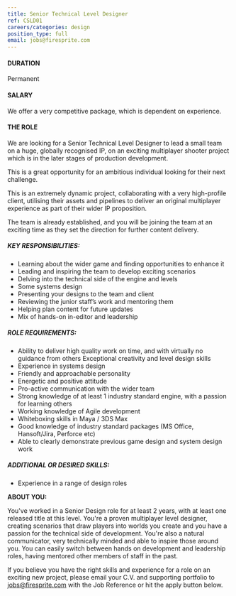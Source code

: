 ```yaml
---
title: Senior Technical Level Designer
ref: CSLD01
careers/categories: design
position_type: full
email: jobs@firesprite.com
---
```

#### DURATION

Permanent

#### SALARY

We offer a very competitive package, which is dependent on experience.

#### THE ROLE

We are looking for a Senior Technical Level Designer to lead a small team on a huge, globally recognised IP, on an exciting multiplayer shooter project which is in the later stages of production development.

This is a great opportunity for an ambitious individual looking for their next challenge.

This is an extremely dynamic project, collaborating with a very high-profile client, utilising their assets and pipelines to deliver an original multiplayer experience as part of their wider IP proposition.

The team is already established, and you will be joining the team at an exciting time as they set the direction for further content delivery.

##### **KEY RESPONSIBILITIES:**

* Learning about the wider game and finding opportunities to enhance it 
* Leading and inspiring the team to develop exciting scenarios
* Delving into the technical side of the engine and levels
* Some systems design
* Presenting your designs to the team and client
* Reviewing the junior staff’s work and mentoring them
* Helping plan content for future updates
* Mix of hands-on in-editor and leadership

##### **ROLE REQUIREMENTS:**

* Ability to deliver high quality work on time, and with virtually no guidance from others Exceptional creativity and level design skills
* Experience in systems design
* Friendly and approachable personality
* Energetic and positive attitude
* Pro-active communication with the wider team
* Strong knowledge of at least 1 industry standard engine, with a passion for learning others
* Working knowledge of Agile development
* Whiteboxing skills in Maya / 3DS Max
* Good knowledge of industry standard packages (MS Office, Hansoft/Jira, Perforce etc)
* Able to clearly demonstrate previous game design and system design work

##### **ADDITIONAL OR DESIRED SKILLS:**

* Experience in a range of design roles

**ABOUT YOU:**

You've worked in a Senior Design role for at least 2 years, with at least one released title at this level. You're a proven multiplayer level designer, creating scenarios that draw players into worlds you create and you have a passion for the technical side of development. You're also a natural communicator, very technically minded and able to inspire those around you. You can easily switch between hands on development and leadership roles, having mentored other members of staff in the past. 

If you believe you have the right skills and experience for a role on an exciting new project, please email your C.V. and supporting portfolio to[ jobs@firesprite.com](mailto:jobs@firesprite.com) with the Job Reference or hit the apply button below.